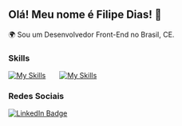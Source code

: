 Olá! Meu nome é Filipe Dias! 🙂
---
🌍 Sou um Desenvolvedor Front-End no Brasil, CE.

### Skills
[![My Skills](https://skillicons.dev/icons?i=html,css,js,vue,tailwind)](https://skillicons.dev) &nbsp;&nbsp;&nbsp;&nbsp;&nbsp; [![My Skills](https://skillicons.dev/icons?i=figma)](https://skillicons.dev) 

### Redes Sociais
<div id="badges">
  <a href="https://www.linkedin.com/in/jo%C3%A3o-filipe-5524ba1bb/">
    <img src="https://img.shields.io/badge/LinkedIn-blue?style=for-the-badge&logo=linkedin&logoColor=white" alt="LinkedIn Badge"/>
  </a>
</div>
